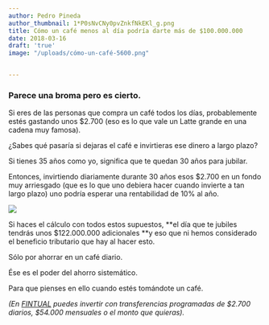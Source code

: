 ```yaml
---
author: Pedro Pineda
author_thumbnail: 1*P0sNvCNy0pvZnkfNkEKl_g.png
title: Cómo un café menos al día podría darte más de $100.000.000
date: 2018-03-16
draft: 'true'
image: "/uploads/cómo-un-café-5600.png"


---
```


### Parece una broma pero es cierto.

Si eres de las personas que compra un café todos los días, probablemente estés gastando unos $2.700 (eso es lo que vale un Latte grande en una cadena muy famosa).

¿Sabes qué pasaría si dejaras el café e invirtieras ese dinero a largo plazo?

Si tienes 35 años como yo, significa que te quedan 30 años para jubilar.

Entonces, invirtiendo diariamente durante 30 años esos $2.700 en un fondo muy arriesgado (que es lo que uno debiera hacer cuando invierte a tan largo plazo) uno podría esperar una rentabilidad de 10% al año.

![](/uploads/cómo-un-café-5600.png)

Si haces el cálculo con todos estos supuestos, **el día que te jubiles tendrás unos $122.000.000 adicionales **y eso que ni hemos considerado el beneficio tributario que hay al hacer esto.

Sólo por ahorrar en un café diario.

Ése es el poder del ahorro sistemático.

Para que pienses en ello cuando estés tomándote un café.

*(En [FINTUAL](http://www.fintual.com) puedes invertir con transferencias programadas de $2.700 diarios, $54.000 mensuales o el monto que quieras).*